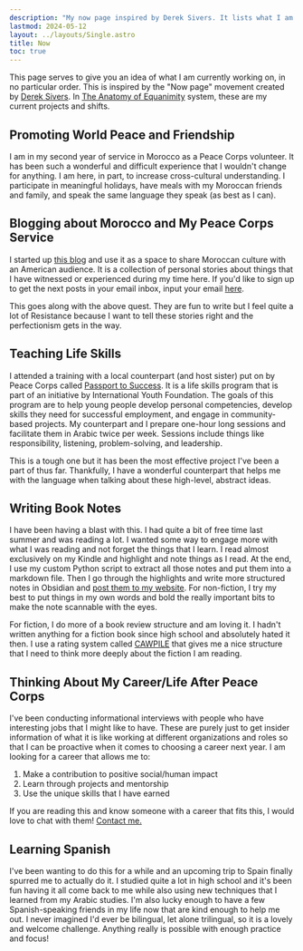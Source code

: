```yaml
---
description: "My now page inspired by Derek Sivers. It lists what I am currently focused on."
lastmod: 2024-05-12
layout: ../layouts/Single.astro
title: Now
toc: true
---
```


This page serves to give you an idea of what I am currently working on, in no particular order. This is inspired by the "Now page" movement created by [Derek Sivers](https://nownownow.com/about). In [The Anatomy of Equanimity](https://anatomy.1651.org/) system, these are my current projects and shifts.

## Promoting World Peace and Friendship

I am in my second year of service in Morocco as a Peace Corps volunteer. It has been such a wonderful and difficult experience that I wouldn't change for anything. I am here, in part, to increase cross-cultural understanding. I participate in meaningful holidays, have meals with my Moroccan friends and family, and speak the same language they speak (as best as I can).

## Blogging about Morocco and My Peace Corps Service

I started up [this blog](/peace-corps) and use it as a space to share Moroccan culture with an American audience. It is a collection of personal stories about things that I have witnessed or experienced during my time here. If you'd like to sign up to get the next posts in your email inbox, input your email [here](https://buttondown.email/Westley_Winks).

This goes along with the above quest. They are fun to write but I feel quite a lot of Resistance because I want to tell these stories right and the perfectionism gets in the way.

## Teaching Life Skills

I attended a training with a local counterpart (and host sister) put on by Peace Corps called [Passport to Success](https://www.passporttosuccess.org/). It is a life skills program that is part of an initiative by International Youth Foundation. The goals of this program are to help young people develop personal competencies, develop skills they need for successful employment, and engage in community-based projects. My counterpart and I prepare one-hour long sessions and facilitate them in Arabic twice per week. Sessions include things like responsibility, listening, problem-solving, and leadership.

This is a tough one but it has been the most effective project I've been a part of thus far. Thankfully, I have a wonderful counterpart that helps me with the language when talking about these high-level, abstract ideas.

## Writing Book Notes

I have been having a blast with this. I had quite a bit of free time last summer and was reading a lot. I wanted some way to engage more with what I was reading and not forget the things that I learn. I read almost exclusively on my Kindle and highlight and note things as I read. At the end, I use my custom Python script to extract all those notes and put them into a markdown file. Then I go through the highlights and write more structured notes in Obsidian and [post them to my website](/books). For non-fiction, I try my best to put things in my own words and bold the really important bits to make the note scannable with the eyes.

For fiction, I do more of a book review structure and am loving it. I hadn't written anything for a fiction book since high school and absolutely hated it then. I use a rating system called [CAWPILE](https://kristinkravesbooks.com/2020/09/14/cawpile-rating-system/) that gives me a nice structure that I need to think more deeply about the fiction I am reading.

## Thinking About My Career/Life After Peace Corps

I've been conducting informational interviews with people who have interesting jobs that I might like to have. These are purely just to get insider information of what it is like working at different organizations and roles so that I can be proactive when it comes to choosing a career next year. I am looking for a career that allows me to:

1. Make a contribution to positive social/human impact
2. Learn through projects and mentorship
3. Use the unique skills that I have earned

If you are reading this and know someone with a career that fits this, I would love to chat with them! [Contact me.](/#contact)

## Learning Spanish

I've been wanting to do this for a while and an upcoming trip to Spain finally spurred me to actually do it. I studied quite a lot in high school and it's been fun having it all come back to me while also using new techniques that I learned from my Arabic studies. I'm also lucky enough to have a few Spanish-speaking friends in my life now that are kind enough to help me out. I never imagined I'd ever be bilingual, let alone trilingual, so it is a lovely and welcome challenge. Anything really is possible with enough practice and focus!
